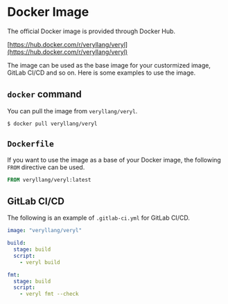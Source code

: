 # Docker Image

The official Docker image is provided through Docker Hub.

[https://hub.docker.com/r/veryllang/veryl](https://hub.docker.com/r/veryllang/veryl)

The image can be used as the base image for your custormized image, GitLab CI/CD and so on.
Here is some examples to use the image.

## `docker` command

You can pull the image from `veryllang/veryl`.

```console
$ docker pull veryllang/veryl
```

## `Dockerfile`

If you want to use the image as a base of your Docker image, the following `FROM` directive can be used.

```Dockerfile
FROM veryllang/veryl:latest
```

## GitLab CI/CD

The following is an example of `.gitlab-ci.yml` for GitLab CI/CD.

```yaml
image: "veryllang/veryl"

build:
  stage: build
  script:
    - veryl build

fmt:
  stage: build
  script:
    - veryl fmt --check
```
